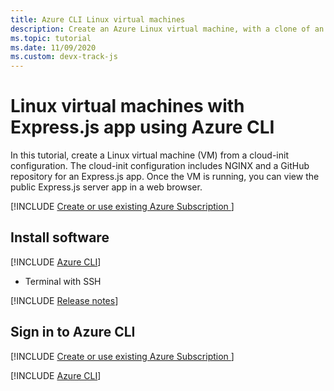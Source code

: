 ```yaml
---
title: Azure CLI Linux virtual machines
description: Create an Azure Linux virtual machine, with a clone of an Express.js-based app from a GitHub repository.  
ms.topic: tutorial
ms.date: 11/09/2020
ms.custom: devx-track-js
---
```


# Linux virtual machines with Express.js app using Azure CLI

In this tutorial, create a Linux virtual machine (VM) from a cloud-init configuration. The cloud-init configuration includes NGINX and a GitHub repository for an Express.js app. Once the VM is running, you can view the public Express.js server app in a web browser.

[!INCLUDE [Create or use existing Azure Subscription ](../../includes/environment-subscription-h2.md)]

## Install software

[!INCLUDE [Azure CLI](~/azure-docs/../includes/azure-cli-prepare-your-environment-no-header.md)]




- Terminal with SSH



[!INCLUDE [Release notes](~/azure-cosmosdb-java-v2/changelog/README.md)]

## Sign in to Azure CLI

[!INCLUDE [Create or use existing Azure Subscription ](../../../azure-cli/includes/interactive-login.md)]



[!INCLUDE [Azure CLI](~/azure-docs/includes/azure-cli-prepare-your-environment-no-header.md)]